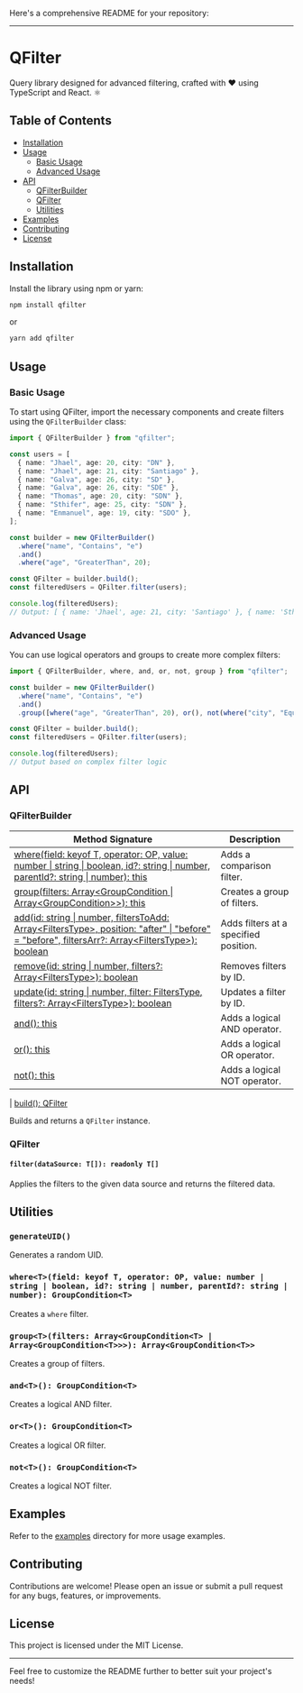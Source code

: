 Here's a comprehensive README for your repository:

---

# QFilter

Query library designed for advanced filtering, crafted with ❤ using TypeScript and React. ⚛

## Table of Contents

- [Installation](#installation)
- [Usage](#usage)
  - [Basic Usage](#basic-usage)
  - [Advanced Usage](#advanced-usage)
- [API](#api)
  - [QFilterBuilder](#qfilterbuilder)
  - [QFilter](#qfilter)
  - [Utilities](#utilities)
- [Examples](#examples)
- [Contributing](#contributing)
- [License](#license)

## Installation

Install the library using npm or yarn:

```bash
npm install qfilter
```

or

```bash
yarn add qfilter
```

## Usage

### Basic Usage

To start using QFilter, import the necessary components and create filters using the `QFilterBuilder` class:

```typescript
import { QFilterBuilder } from "qfilter";

const users = [
  { name: "Jhael", age: 20, city: "DN" },
  { name: "Jhael", age: 21, city: "Santiago" },
  { name: "Galva", age: 26, city: "SD" },
  { name: "Galva", age: 26, city: "SDE" },
  { name: "Thomas", age: 20, city: "SDN" },
  { name: "Sthifer", age: 25, city: "SDN" },
  { name: "Enmanuel", age: 19, city: "SDO" },
];

const builder = new QFilterBuilder()
  .where("name", "Contains", "e")
  .and()
  .where("age", "GreaterThan", 20);

const QFilter = builder.build();
const filteredUsers = QFilter.filter(users);

console.log(filteredUsers);
// Output: [ { name: 'Jhael', age: 21, city: 'Santiago' }, { name: 'Sthifer', age: 25, city: 'SDN' } ]
```

### Advanced Usage

You can use logical operators and groups to create more complex filters:

```typescript
import { QFilterBuilder, where, and, or, not, group } from "qfilter";

const builder = new QFilterBuilder()
  .where("name", "Contains", "e")
  .and()
  .group([where("age", "GreaterThan", 20), or(), not(where("city", "Equal", "SD"))]);

const QFilter = builder.build();
const filteredUsers = QFilter.filter(users);

console.log(filteredUsers);
// Output based on complex filter logic
```

## API

### QFilterBuilder

| Method Signature                                                                                                                                                                                                                                                                  | Description                           |
| --------------------------------------------------------------------------------------------------------------------------------------------------------------------------------------------------------------------------------------------------------------------------------- | ------------------------------------- |
| [where(field: keyof T, operator: OP, value: number \| string \| boolean, id?: string \| number, parentId?: string \| number): this](#wherefield-keyof-t-operator-op-value-number--string--boolean-id-string--number-parentid-string--number-this)                                 | Adds a comparison filter.             |
| [group(filters: Array<GroupCondition<T> \| Array<GroupCondition<T>>>): this](#groupfilters-arraygroupconditiont--arraygroupconditiont-this)                                                                                                                                       | Creates a group of filters.           |
| [add(id: string \| number, filtersToAdd: Array<FiltersType<T>>, position: "after" \| "before" = "before", filtersArr?: Array<FiltersType<T>>): boolean](#addid-string--number-filterstoadd-arrayfilterstypet-position-after--before--before-filtersarr-arrayfilterstypet-boolean) | Adds filters at a specified position. |
| [remove(id: string \| number, filters?: Array<FiltersType<T>>): boolean](#removeid-string--number-filters-arrayfilterstypet-boolean)                                                                                                                                              | Removes filters by ID.                |
| [update(id: string \| number, filter: FiltersType<T>, filters?: Array<FiltersType<T>>): boolean](#updateid-string--number-filter-filterstypet-filters-arrayfilterstypet-boolean)                                                                                                  | Updates a filter by ID.               |
| [and(): this](#and-this)                                                                                                                                                                                                                                                          | Adds a logical AND operator.          |
| [or(): this](#or-this)                                                                                                                                                                                                                                                            | Adds a logical OR operator.           |
| [not(): this](#not-this)                                                                                                                                                                                                                                                          | Adds a logical NOT operator.          |

| [build(): QFilter<T>](#build-qfiltert)

Builds and returns a `QFilter` instance.

### QFilter

#### `filter(dataSource: T[]): readonly T[]`

Applies the filters to the given data source and returns the filtered data.

## Utilities

### `generateUID()`

Generates a random UID.

### `where<T>(field: keyof T, operator: OP, value: number | string | boolean, id?: string | number, parentId?: string | number): GroupCondition<T>`

Creates a `where` filter.

### `group<T>(filters: Array<GroupCondition<T> | Array<GroupCondition<T>>>): Array<GroupCondition<T>>`

Creates a group of filters.

### `and<T>(): GroupCondition<T>`

Creates a logical AND filter.

### `or<T>(): GroupCondition<T>`

Creates a logical OR filter.

### `not<T>(): GroupCondition<T>`

Creates a logical NOT filter.

## Examples

Refer to the [examples](./examples) directory for more usage examples.

## Contributing

Contributions are welcome! Please open an issue or submit a pull request for any bugs, features, or improvements.

## License

This project is licensed under the MIT License.

---

Feel free to customize the README further to better suit your project's needs!
